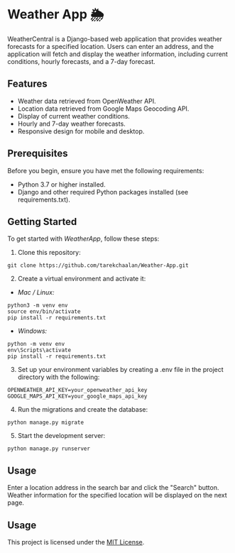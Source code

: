 # Weather App 🌦️

WeatherCentral is a Django-based web application that provides weather forecasts for a specified location. Users can enter an address, and the application will fetch and display the weather information, including current conditions, hourly forecasts, and a 7-day forecast.

## Features

- Weather data retrieved from OpenWeather API.
- Location data retrieved from Google Maps Geocoding API.
- Display of current weather conditions.
- Hourly and 7-day weather forecasts.
- Responsive design for mobile and desktop.

## Prerequisites

Before you begin, ensure you have met the following requirements:

- Python 3.7 or higher installed.
- Django and other required Python packages installed (see requirements.txt).

## Getting Started

To get started with *WeatherApp*, follow these steps:

1. Clone this repository:

```
git clone https://github.com/tarekchaalan/Weather-App.git
```

2. Create a virtual environment and activate it:

- *Mac / Linux:*
```
python3 -m venv env
source env/bin/activate
pip install -r requirements.txt
```
- *Windows:*
```
python -m venv env
env\Scripts\activate
pip install -r requirements.txt
```

3. Set up your environment variables by creating a .env file in the project directory with the following:
```
OPENWEATHER_API_KEY=your_openweather_api_key
GOOGLE_MAPS_API_KEY=your_google_maps_api_key
```

4. Run the migrations and create the database:
```
python manage.py migrate
```

5. Start the development server:
```
python manage.py runserver
```

## Usage
Enter a location address in the search bar and click the "Search" button.<br>
Weather information for the specified location will be displayed on the next page.

## Usage
This project is licensed under the [MIT License](https://opensource.org/licenses/MIT/).   
